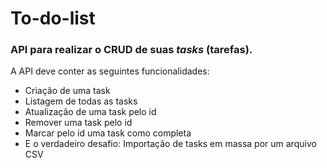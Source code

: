 # To-do-list

### API para realizar o CRUD de suas *tasks* (tarefas).

A API deve conter as seguintes funcionalidades:
- Criação de uma task
- Listagem de todas as tasks
- Atualização de uma task pelo id
- Remover uma task pelo id
- Marcar pelo id uma task como completa 
- E o verdadeiro desafio: Importação de tasks em massa por um arquivo CSV
